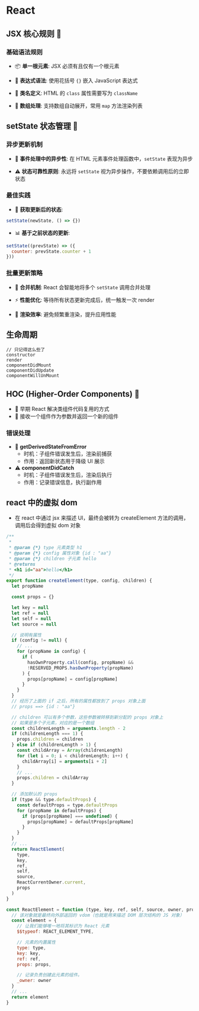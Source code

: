 # React

## JSX 核心规则 🎨

### 基础语法规则

- 📦 **单一根元素**: JSX 必须有且仅有一个根元素

- 🔄 **表达式语法**: 使用花括号 `{}` 嵌入 JavaScript 表达式

- 🎯 **类名定义**: HTML 的 `class` 属性需要写为 `className`

- 📝 **数组处理**: 支持数组自动展开，常用 `map` 方法渲染列表

## setState 状态管理 🔄

### 异步更新机制

- 🔄 **事件处理中的异步性**: 在 HTML 元素事件处理函数中，`setState` 表现为异步

- ⚠️ **状态可靠性原则**: 永远将 `setState` 视为异步操作，不要依赖调用后的立即状态

### 最佳实践

- 🎯 **获取更新后的状态**:

```js
setState(newState, () => {})
```

- 📊 **基于之前状态的更新**:

```js
setState((prevState) => ({
  counter: prevState.counter + 1
}))
```

### 批量更新策略

- 🔄 **合并机制**: React 会智能地将多个 `setState` 调用合并处理

- ⚡️ **性能优化**: 等待所有状态更新完成后，统一触发一次 render

- 🎨 **渲染效率**: 避免频繁重渲染，提升应用性能

## 生命周期

```text
// 只记得这么些了
constructor
render
componentDidMount
componentDidUpdate
componentWillUnMount
```

## HOC (Higher-Order Components) 🔄

- 🎯 早期 React 解决类组件代码复用的方式
- 🔄 接收一个组件作为参数并返回一个新的组件

### 错误处理

- 🚨 **getDerivedStateFromError**
  - 时机：子组件错误发生后，渲染前捕获
  - 作用：返回新状态用于降级 UI 展示
- ⚠️ **componentDidCatch**
  - 时机：子组件错误发生后，渲染后执行
  - 作用：记录错误信息，执行副作用

## react 中的虚拟 dom

- 在 react 中通过 jsx 来描述 UI，最终会被转为 createElement 方法的调用，调用后会得到虚拟 dom 对象

```js
/**
 *
 * @param {*} type 元素类型 h1
 * @param {*} config 属性对象 {id : "aa"}
 * @param {*} children 子元素 hello
 * @returns
 * <h1 id="aa">hello</h1>
 */
export function createElement(type, config, children) {
  let propName

  const props = {}

  let key = null
  let ref = null
  let self = null
  let source = null

  // 说明有属性
  if (config != null) {
    // ...
    for (propName in config) {
      if (
        hasOwnProperty.call(config, propName) &&
        !RESERVED_PROPS.hasOwnProperty(propName)
      ) {
        props[propName] = config[propName]
      }
    }
  }
  // 经历了上面的 if 之后，所有的属性都放到了 props 对象上面
  // props ==> {id : "aa"}

  // children 可以有多个参数，这些参数被转移到新分配的 props 对象上
  // 如果是多个子元素，对应的是一个数组
  const childrenLength = arguments.length - 2
  if (childrenLength === 1) {
    props.children = children
  } else if (childrenLength > 1) {
    const childArray = Array(childrenLength)
    for (let i = 0; i < childrenLength; i++) {
      childArray[i] = arguments[i + 2]
    }
    // ...
    props.children = childArray
  }

  // 添加默认的 props
  if (type && type.defaultProps) {
    const defaultProps = type.defaultProps
    for (propName in defaultProps) {
      if (props[propName] === undefined) {
        props[propName] = defaultProps[propName]
      }
    }
  }
  // ...
  return ReactElement(
    type,
    key,
    ref,
    self,
    source,
    ReactCurrentOwner.current,
    props
  )
}

const ReactElement = function (type, key, ref, self, source, owner, props) {
  // 该对象就是最终向外部返回的 vdom（也就是用来描述 DOM 层次结构的 JS 对象）
  const element = {
    // 让我们能够唯一地将其标识为 React 元素
    $$typeof: REACT_ELEMENT_TYPE,

    // 元素的内置属性
    type: type,
    key: key,
    ref: ref,
    props: props,

    // 记录负责创建此元素的组件。
    _owner: owner
  }
  // ...
  return element
}
```
